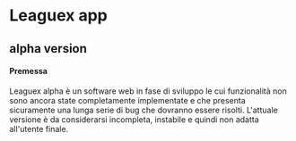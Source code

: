 <h1>Leaguex app</h1>

<h2>alpha version</h2>

<h4>Premessa</h4>

Leaguex alpha è un software web in fase di sviluppo le cui funzionalità non sono ancora state completamente implementate e che presenta sicuramente una lunga serie di bug che dovranno essere risolti.
L'attuale versione è da considerarsi incompleta, instabile e quindi non adatta all'utente finale. 
